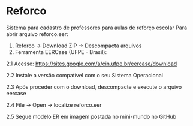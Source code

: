 # Reforco
Sistema para cadastro de professores para aulas de reforço escolar
Para abrir arquivo reforco.eer:
1. Reforco -> Download ZIP -> Descompacta arquivos
2. Ferramenta EERCase (UFPE - Brasil):

2.1 Acesse: https://sites.google.com/a/cin.ufpe.br/eercase/download

2.2 Instale a versão compatível com o seu Sistema Operacional

2.3 Após proceder com o download, descompacte e execute o arquivo eercase

2.4 File -> Open -> localize reforco.eer

2.5 Segue modelo ER em imagem postada no mini-mundo no GitHub
